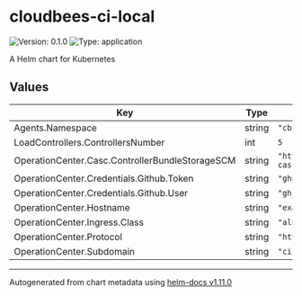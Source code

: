 # cloudbees-ci-local

![Version: 0.1.0](https://img.shields.io/badge/Version-0.1.0-informational?style=flat-square) ![Type: application](https://img.shields.io/badge/Type-application-informational?style=flat-square)

A Helm chart for Kubernetes

## Values

| Key | Type | Default | Description |
|-----|------|---------|-------------|
| Agents.Namespace | string | `"cbci-agents"` |  |
| LoadControllers.ControllersNumber | int | `5` |  |
| OperationCenter.Casc.ControllerBundleStorageSCM | string | `"https://github.com/carlosrodlop/cb-casc-controllers.git"` |  |
| OperationCenter.Credentials.Github.Token | string | `"ghp_xxxxxxxxxxxxxxxxxxxxExampleToken"` |  |
| OperationCenter.Credentials.Github.User | string | `"gh_ExampleUser"` |  |
| OperationCenter.Hostname | string | `"example.com"` |  |
| OperationCenter.Ingress.Class | string | `"alb"` |  |
| OperationCenter.Protocol | string | `"https"` |  |
| OperationCenter.Subdomain | string | `"ci"` |  |

----------------------------------------------
Autogenerated from chart metadata using [helm-docs v1.11.0](https://github.com/norwoodj/helm-docs/releases/v1.11.0)
